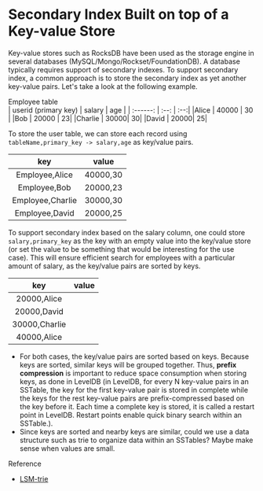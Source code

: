 # Secondary Index Built on top of a Key-value Store


Key-value stores such as RocksDB have been used as the storage engine in several databases (MySQL/Mongo/Rockset/FoundationDB). A database typically requires support of secondary indexes. To support secondary index, a common approach is to store the secondary index as yet another key-value pairs. Let's take a look at the following example. 

Employee table  
| userid (primary key) | salary | age |
| :------: | :--: | :--:|
|Alice | 40000 | 30 |
|Bob | 20000 | 23|
|Charlie | 30000| 30|
|David | 20000| 25|


To store the user table, we can store each record using `tableName,primary_key -> salary,age` as key/value pairs.

| key | value |
| :------: | :--:|
| Employee,Alice| 40000,30 |
| Employee,Bob| 20000,23 |
| Employee,Charlie| 30000,30|
| Employee,David| 20000,25|


To support secondary index based on the salary column, one could store `salary,primary_key` as the key with an empty value into the key/value store (or set the value to be something that would be interesting for the use case). This will ensure efficient search for employees with a particular amount of salary, as the key/value pairs are sorted by keys.

| key | value |
| :------: | :--:|
| 20000,Alice| |
| 20000,David| |
| 30000,Charlie| |
| 40000,Alice| |

* For both cases, the key/value pairs are sorted based on keys. Because keys are sorted, similar keys will be grouped together. Thus, **prefix compression**  is important to reduce space consumption when storing keys, as done in LevelDB (in LevelDB, for every N key-value pairs in an SSTable, the key for the first key-value pair is stored in complete while the keys for the rest key-value pairs are prefix-compressed based on the key before it. Each time a complete key is stored, it is called a restart point in LevelDB. Restart points enable quick binary search within an SSTable.). 
* Since keys are sorted and nearby keys are similar, could we use a data structure such as trie to organize data within an SSTables? Maybe make sense when values are small. 

Reference
* [LSM-trie][lsm-trie]

[lsm-trie]: http://ranger.uta.edu/~sjiang/pubs/papers/wu15-lsm-trie.pdf
